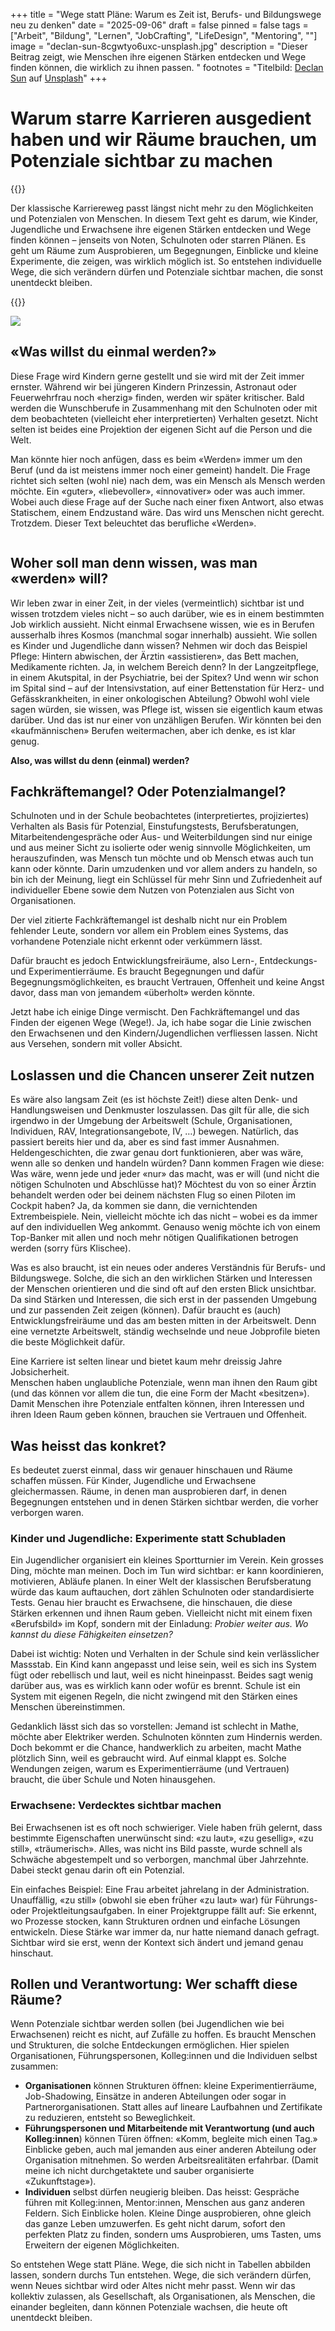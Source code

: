 +++
title = "Wege statt Pläne: Warum es Zeit ist, Berufs- und Bildungswege neu zu denken"
date = "2025-09-06"
draft = false
pinned = false
tags = ["Arbeit", "Bildung", "Lernen", "JobCrafting", "LifeDesign", "Mentoring", ""]
image = "declan-sun-8cgwtyo6uxc-unsplash.jpg"
description = "Dieser Beitrag zeigt, wie Menschen ihre eigenen Stärken entdecken und Wege finden können, die wirklich zu ihnen passen. "
footnotes = "Titelbild: [Declan Sun](https://unsplash.com/de/@declansun?utm_content=creditCopyText&utm_medium=referral&utm_source=unsplash) auf [Unsplash](https://unsplash.com/de/fotos/nahaufnahme-einer-weissen-wand-mit-orangefarbenen-linien-darauf-8CGwTYo6uxc?utm_content=creditCopyText&utm_medium=referral&utm_source=unsplash)"
+++
# **Warum starre Karrieren ausgedient haben und wir Räume brauchen, um Potenziale sichtbar zu machen**

{{<box title="Darum geht es in diesem Beitrag">}}

Der klassische Karriereweg passt längst nicht mehr zu den Möglichkeiten und Potenzialen von Menschen. In diesem Text geht es darum, wie Kinder, Jugendliche und Erwachsene ihre eigenen Stärken entdecken und Wege finden können – jenseits von Noten, Schulnoten oder starren Plänen. Es geht um Räume zum Ausprobieren, um Begegnungen, Einblicke und kleine Experimente, die zeigen, was wirklich möglich ist. So entstehen individuelle Wege, die sich verändern dürfen und Potenziale sichtbar machen, die sonst unentdeckt bleiben.

{{</box>}}

![](blog_titelbilder-3.jpg)

## «Was willst du einmal werden?» 

Diese Frage wird Kindern gerne gestellt und sie wird mit der Zeit immer ernster. Während wir bei jüngeren Kindern Prinzessin, Astronaut oder Feuerwehrfrau noch «herzig» finden, werden wir später kritischer. Bald werden die Wunschberufe in Zusammenhang mit den Schulnoten oder mit dem beobachteten (vielleicht eher interpretierten) Verhalten gesetzt. Nicht selten ist beides eine Projektion der eigenen Sicht auf die Person und die Welt.

Man könnte hier noch anfügen, dass es beim «Werden» immer um den Beruf (und da ist meistens immer noch einer gemeint) handelt. Die Frage richtet sich selten (wohl nie) nach dem, was ein Mensch als Mensch werden möchte. Ein «guter», «liebevoller», «innovativer» oder was auch immer. Wobei auch diese Frage auf der Suche nach einer fixen Antwort, also etwas Statischem, einem Endzustand wäre. Das wird uns Menschen nicht gerecht. Trotzdem. Dieser Text beleuchtet das berufliche «Werden».

![]()

## Woher soll man denn wissen, was man «werden» will?

Wir leben zwar in einer Zeit, in der vieles (vermeintlich) sichtbar ist und wissen trotzdem vieles nicht – so auch darüber, wie es in einem bestimmten Job wirklich aussieht. Nicht einmal Erwachsene wissen, wie es in Berufen ausserhalb ihres Kosmos (manchmal sogar innerhalb) aussieht. Wie sollen es Kinder und Jugendliche dann wissen? Nehmen wir doch das Beispiel Pflege: Hintern abwischen, der Ärztin «assistieren», das Bett machen, Medikamente richten. Ja, in welchem Bereich denn? In der Langzeitpflege, in einem Akutspital, in der Psychiatrie, bei der Spitex? Und wenn wir schon im Spital sind – auf der Intensivstation, auf einer Bettenstation für Herz- und Gefässkrankheiten, in einer onkologischen Abteilung? Obwohl wohl viele sagen würden, sie wissen, was Pflege ist, wissen sie eigentlich kaum etwas darüber. Und das ist nur einer von unzähligen Berufen. Wir könnten bei den «kaufmännischen» Berufen weitermachen, aber ich denke, es ist klar genug.

**Also, was willst du denn (einmal) werden?**

## Fachkräftemangel? Oder Potenzialmangel?

Schulnoten und in der Schule beobachtetes (interpretiertes, projiziertes) Verhalten als Basis für Potenzial, Einstufungstests, Berufsberatungen, Mitarbeitendengespräche oder Aus- und Weiterbildungen sind nur einige und aus meiner Sicht zu isolierte oder wenig sinnvolle Möglichkeiten, um herauszufinden, was Mensch tun möchte und ob Mensch etwas auch tun kann oder könnte. Darin umzudenken und vor allem anders zu handeln, so bin ich der Meinung, liegt ein Schlüssel für mehr Sinn und Zufriedenheit auf individueller Ebene sowie dem Nutzen von Potenzialen aus Sicht von Organisationen.

Der viel zitierte Fachkräftemangel ist deshalb nicht nur ein Problem fehlender Leute, sondern vor allem ein Problem eines Systems, das vorhandene Potenziale nicht erkennt oder verkümmern lässt.

Dafür braucht es jedoch Entwicklungsfreiräume, also Lern-, Entdeckungs- und Experimentierräume. Es braucht Begegnungen und dafür Begegnungsmöglichkeiten, es braucht Vertrauen, Offenheit und keine Angst davor, dass man von jemandem «überholt» werden könnte.

Jetzt habe ich einige Dinge vermischt. Den Fachkräftemangel und das Finden der eigenen Wege (Wege!). Ja, ich habe sogar die Linie zwischen den Erwachsenen und den Kindern/Jugendlichen verfliessen lassen. Nicht aus Versehen, sondern mit voller Absicht.

## Loslassen und die Chancen unserer Zeit nutzen

Es wäre also langsam Zeit (es ist höchste Zeit!) diese alten Denk- und Handlungsweisen und Denkmuster loszulassen. Das gilt für alle, die sich irgendwo in der Umgebung der Arbeitswelt (Schule, Organisationen, Individuen, RAV, Integrationsangebote, IV, …) bewegen. Natürlich, das passiert bereits hier und da, aber es sind fast immer Ausnahmen. Heldengeschichten, die zwar genau dort funktionieren, aber was wäre, wenn alle so denken und handeln würden? Dann kommen Fragen wie diese: Was wäre, wenn jede und jeder «nur» das macht, was er will (und nicht die nötigen Schulnoten und Abschlüsse hat)? Möchtest du von so einer Ärztin behandelt werden oder bei deinem nächsten Flug so einen Piloten im Cockpit haben? Ja, da kommen sie dann, die vernichtenden Extrembeispiele. Nein, vielleicht möchte ich das nicht – wobei es da immer auf den individuellen Weg ankommt. Genauso wenig möchte ich von einem Top-Banker mit allen und noch mehr nötigen Qualifikationen betrogen werden (sorry fürs Klischee).

Was es also braucht, ist ein neues oder anderes Verständnis für Berufs- und Bildungswege. Solche, die sich an den wirklichen Stärken und Interessen der Menschen orientieren und die sind oft auf den ersten Blick unsichtbar. Da sind Stärken und Interessen, die sich erst in der passenden Umgebung und zur passenden Zeit zeigen (können). Dafür braucht es (auch) Entwicklungsfreiräume und das am besten mitten in der Arbeitswelt. Denn eine vernetzte Arbeitswelt, ständig wechselnde und neue Jobprofile bieten die beste Möglichkeit dafür.

Eine Karriere ist selten linear und bietet kaum mehr dreissig Jahre Jobsicherheit.\
Menschen haben unglaubliche Potenziale, wenn man ihnen den Raum gibt (und das können vor allem die tun, die eine Form der Macht «besitzen»). Damit Menschen ihre Potenziale entfalten können, ihren Interessen und ihren Ideen Raum geben können, brauchen sie Vertrauen und Offenheit.

## Was heisst das konkret?

Es bedeutet zuerst einmal, dass wir genauer hinschauen und Räume schaffen müssen. Für Kinder, Jugendliche und Erwachsene gleichermassen. Räume, in denen man ausprobieren darf, in denen Begegnungen entstehen und in denen Stärken sichtbar werden, die vorher verborgen waren.

### Kinder und Jugendliche: Experimente statt Schubladen

Ein Jugendlicher organisiert ein kleines Sportturnier im Verein. Kein grosses Ding, möchte man meinen. Doch im Tun wird sichtbar: er kann koordinieren, motivieren, Abläufe planen. In einer Welt der klassischen Berufsberatung würde das kaum auftauchen, dort zählen Schulnoten oder standardisierte Tests. Genau hier braucht es Erwachsene, die hinschauen, die diese Stärken erkennen und ihnen Raum geben. Vielleicht nicht mit einem fixen «Berufsbild» im Kopf, sondern mit der Einladung: *Probier weiter aus. Wo kannst du diese Fähigkeiten einsetzen?*

Dabei ist wichtig: Noten und Verhalten in der Schule sind kein verlässlicher Massstab. Ein Kind kann angepasst und leise sein, weil es sich ins System fügt oder rebellisch und laut, weil es nicht hineinpasst. Beides sagt wenig darüber aus, was es wirklich kann oder wofür es brennt. Schule ist ein System mit eigenen Regeln, die nicht zwingend mit den Stärken eines Menschen übereinstimmen.

Gedanklich lässt sich das so vorstellen: Jemand ist schlecht in Mathe, möchte aber Elektriker werden. Schulnoten könnten zum Hindernis werden. Doch bekommt er die Chance, handwerklich zu arbeiten, macht Mathe plötzlich Sinn, weil es gebraucht wird. Auf einmal klappt es. Solche Wendungen zeigen, warum es Experimentierräume (und Vertrauen) braucht, die über Schule und Noten hinausgehen.

### Erwachsene: Verdecktes sichtbar machen

Bei Erwachsenen ist es oft noch schwieriger. Viele haben früh gelernt, dass bestimmte Eigenschaften unerwünscht sind: «zu laut», «zu gesellig», «zu still», «träumerisch». Alles, was nicht ins Bild passte, wurde schnell als Schwäche abgestempelt und so verborgen, manchmal über Jahrzehnte. Dabei steckt genau darin oft ein Potenzial.

Ein einfaches Beispiel: Eine Frau arbeitet jahrelang in der Administration. Unauffällig, «zu still» (obwohl sie eben früher «zu laut» war) für Führungs- oder Projektleitungsaufgaben. In einer Projektgruppe fällt auf: Sie erkennt, wo Prozesse stocken, kann Strukturen ordnen und einfache Lösungen entwickeln. Diese Stärke war immer da, nur hatte niemand danach gefragt. Sichtbar wird sie erst, wenn der Kontext sich ändert und jemand genau hinschaut.

## **Rollen und Verantwortung: Wer schafft diese Räume?**

Wenn Potenziale sichtbar werden sollen (bei Jugendlichen wie bei Erwachsenen) reicht es nicht, auf Zufälle zu hoffen. Es braucht Menschen und Strukturen, die solche Entdeckungen ermöglichen. Hier spielen Organisationen, Führungspersonen, Kolleg:innen und die Individuen selbst zusammen:

* **Organisationen** können Strukturen öffnen: kleine Experimentierräume, Job-Shadowing, Einsätze in anderen Abteilungen oder sogar in Partnerorganisationen. Statt alles auf lineare Laufbahnen und Zertifikate zu reduzieren, entsteht so Beweglichkeit.
* **Führungspersonen und Mitarbeitende mit Verantwortung (und auch Kolleg:innen**) können Türen öffnen: «Komm, begleite mich einen Tag.» Einblicke geben, auch mal jemanden aus einer anderen Abteilung oder Organisation mitnehmen. So werden Arbeitsrealitäten erfahrbar. (Damit meine ich nicht durchgetaktete und sauber organisierte «Zukunftstage»).
* **Individuen** selbst dürfen neugierig bleiben. Das heisst: Gespräche führen mit Kolleg:innen, Mentor:innen, Menschen aus ganz anderen Feldern. Sich Einblicke holen. Kleine Dinge ausprobieren, ohne gleich das ganze Leben umzuwerfen. Es geht nicht darum, sofort den perfekten Platz zu finden, sondern ums Ausprobieren, ums Tasten, ums Erweitern der eigenen Möglichkeiten.

So entstehen Wege statt Pläne. Wege, die sich nicht in Tabellen abbilden lassen, sondern durchs Tun entstehen. Wege, die sich verändern dürfen, wenn Neues sichtbar wird oder Altes nicht mehr passt. Wenn wir das kollektiv zulassen, als Gesellschaft, als Organisationen, als Menschen, die einander begleiten, dann können Potenziale wachsen, die heute oft unentdeckt bleiben.